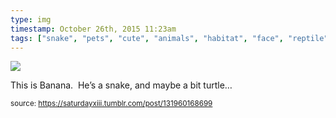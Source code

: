 ```yaml
---
type: img
timestamp: October 26th, 2015 11:23am
tags: ["snake", "pets", "cute", "animals", "habitat", "face", "reptile", "sunny", "cozy", "photography"]
---
```

<img src="https://saturdayxiii.github.io/media/media/131960168699.jpg"/>
                                                                                          
This is Banana.  He’s a snake, and maybe a bit turtle&hellip;
 
                                    
                
                
                
                
                                
<small>source: https://saturdayxiii.tumblr.com/post/131960168699</small>